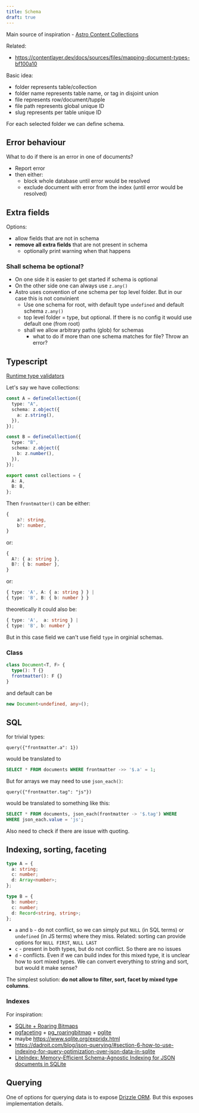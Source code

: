 ```yaml
---
title: Schema
draft: true
---
```


Main source of inspiration - [Astro Content Collections](https://docs.astro.build/en/guides/content-collections/)

Related:

- https://contentlayer.dev/docs/sources/files/mapping-document-types-bf100a10

Basic idea:

- folder represents table/collection
- folder name represents table name, or tag in disjoint union
- file represents row/document/tupple
- file path represents global unique ID
- slug represents per table unique ID

For each selected folder we can define schema.

## Error behaviour

What to do if there is an error in one of documents?

- Report error
- then either:
  - block whole database until error would be resolved
  - exclude document with error from the index (until error would be resolved)

## Extra fields

Options:

- allow fields that are not in schema
- **remove all extra fields** that are not present in schema
  - optionally print warning when that happens

### Shall schema be optional?

- On one side it is easier to get started if schema is optional
- On the other side one can always use `z.any()`
- Astro uses convention of one schema per top level folder. But in our case this is not convinient
  - Use one schema for root, with default type `undefined` and default schema `z.any()`
  - top level folder = type, but optional. If there is no config it would use default one (from root)
  - shall we allow arbitrary paths (glob) for schemas
    - what to do if more than one schema matches for file? Throw an error?

## Typescript

[Runtime type validators](https://stereobooster.com/posts/runtime-type-validators/)

Let's say we have collections:

```ts
const A = defineCollection({
  type: "A",
  schema: z.object({
    a: z.string(),
  }),
});

const B = defineCollection({
  type: "B",
  schema: z.object({
    b: z.number(),
  }),
});

export const collections = {
  A: A,
  B: B,
};
```

Then `frontmatter()` can be either:

```ts
{
    a?: string,
    b?: number,
}
```

or:

```ts
{
  A?: { a: string },
  B?: { b: number },
}
```

or:

```ts
{ type: 'A', A: { a: string } } |
{ type: 'B', B: { b: number } }
```

theoretically it could also be:

```ts
{ type: 'A',  a: string } |
{ type: 'B', b: number }
```

But in this case field we can't use field `type` in orginial schemas.

### Class

```ts
class Document<T, F> {
  type(): T {}
  frontmatter(): F {}
}
```

and default can be

```ts
new Document<undefined, any>();
```

## SQL

for trivial types:

```
query({"frontmatter.a": 1})
```

would be translated to

```sql
SELECT * FROM documents WHERE frontmatter ->> '$.a' = 1;
```

But for arrays we may need to use `json_each()`:

```
query({"frontmatter.tag": "js"})
```

would be translated to something like this:

```sql
SELECT * FROM documents, json_each(frontmatter -> '$.tag') WHERE
WHERE json_each.value = 'js';
```

Also need to check if there are issue with quoting.

## Indexing, sorting, faceting

```ts
type A = {
  a: string;
  c: number;
  d: Array<number>;
};

type B = {
  b: number;
  c: number;
  d: Record<string, string>;
};
```

- `a` and `b` - do not conflict, so we can simply put `NULL` (in SQL terms) or `undefined` (in JS terms) where they miss. Related: sorting can provide options for `NULL FIRST`, `NULL LAST`
- `c` - present in both types, but do not conflict. So there are no issues
- `d` - conflicts. Even if we can build index for this mixed type, it is unclear how to sort mixed types. We can convert everything to string and sort, but would it make sense?

The simplest solution: **do not allow to filter, sort, facet by mixed type columns**.

### Indexes

For inspiration:

- [SQLite + Roaring Bitmaps](https://github.com/oldmoe/roaringlite)
- [pgfaceting](https://github.com/cybertec-postgresql/pgfaceting) + [pg_roaringbitmap](https://github.com/ChenHuajun/pg_roaringbitmap) + [pglite](https://github.com/electric-sql/pglite/issues/18)
- maybe https://www.sqlite.org/expridx.html
- https://dadroit.com/blog/json-querying/#section-6-how-to-use-indexing-for-query-optimization-over-json-data-in-sqlite
- [LiteIndex: Memory-Efficient Schema-Agnostic Indexing for JSON documents in SQLite](https://www.researchgate.net/publication/348889953_LiteIndex_Memory-Efficient_Schema-Agnostic_Indexing_for_JSON_documents_in_SQLite)

## Querying

One of options for querying data is to expose [Drizzle ORM](https://orm.drizzle.team/docs/rqb). But this exposes implementation details.

[](./content-query.md)
